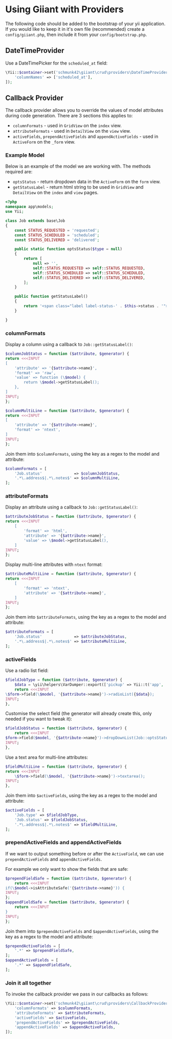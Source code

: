 # Using Giiant with Providers

The following code should be added to the bootstrap of your yii application.  If you would like to keep it in it's own file (recommended) create a `config/giiant.php`, then include it from your `config/bootstrap.php`.


## DateTimeProvider

Use a DateTimePicker for the `scheduled_at` field:

```php
\Yii::$container->set('schmunk42\giiant\crud\providers\DateTimeProvider', [
    'columnNames' => ['scheduled_at'],
]);
```


## Callback Provider

The callback provider allows you to override the values of model attributes during code generation.  There are 3 sections this applies to:

- `columnFormats` - used in `GridView` on the `index` view.
- `attributeFormats` - used in `DetailView` on the `view` view.
- `activeFields`, `prependActiveFields` and `appendActiveFields` - used in `ActiveForm` on the `_form` view.


### Example Model

Below is an example of the model we are working with.  The methods required are:

- `optsStatus` - return dropdown data in the `ActiveForm` on the `form` view.
- `getStatusLabel` - return html string to be used in `GridView` and `DetailView` on the `index` and `view` pages.

```php
<?php
namespace app\models;
use Yii;

class Job extends base\Job
{
    const STATUS_REQUESTED = 'requested';
    const STATUS_SCHEDULED = 'scheduled';
    const STATUS_DELIVERED = 'delivered';

    public static function optsStatus($type = null)
    {
        return [
            null => '',
            self::STATUS_REQUESTED => self::STATUS_REQUESTED,
            self::STATUS_SCHEDULED => self::STATUS_SCHEDULED,
            self::STATUS_DELIVERED => self::STATUS_DELIVERED,
        ];
    }

    public function getStatusLabel()
    {
        return '<span class="label label-status-' . $this->status . '">' . $this->status . '</span>';
    }

}
```

### columnFormats

Display a column using a callback to `Job::getStatusLabel()`:

```php
$columnJobStatus = function ($attribute, $generator) {
return <<<INPUT
[
    'attribute' => '{$attribute->name}',
    'format' => 'raw',
    'value' => function (\$model) {
        return \$model->getStatusLabel();
    },
]
INPUT;
};
```

```php
$columnMultiLine = function ($attribute, $generator) {
return <<<INPUT
[
    'attribute' => '{$attribute->name}',
    'format' => 'ntext',
]
INPUT;
};
```

Join them into `$columnFormats`, using the key as a regex to the model and attribute:

```php
$columnFormats = [
    'Job.status'              => $columnJobStatus,
    '.*\.address$|.*\.notes$' => $columnMultiLine,
];
```

### attributeFormats

Display an attribute using a callback to `Job::getStatusLabel()`:

```php
$attributeJobStatus = function ($attribute, $generator) {
return <<<INPUT
    [
        'format' => 'html',
        'attribute' => '{$attribute->name}',
        'value' => \$model->getStatusLabel(),
    ]
INPUT;
};
```

Display multi-line attributes with `ntext` format:

```php
$attributeMultiLine = function ($attribute, $generator) {
return <<<INPUT
    [
        'format' => 'ntext',
        'attribute' => '{$attribute->name}',
    ]
INPUT;
};
```

Join them into `$attributeFormats`, using the key as a regex to the model and attribute:

```php
$attributeFormats = [
    'Job.status'              => $attributeJobStatus,
    '.*\.address$|.*\.notes$' => $attributeMultiLine,
];
```


### activeFields

Use a radio list field:

```php
$fieldJobType = function ($attribute, $generator) {
    $data = \yii\helpers\VarDumper::export(['pickup' => Yii::t('app', 'Pickup'), 'delivery' => Yii::t('app', 'Delivery')]);
    return <<<INPUT
\$form->field(\$model, '{$attribute->name}')->radioList({$data});
INPUT;
},
```

Customise the select field (the generator will already create this, only needed if you want to tweak it):

```php
$fieldJobStatus = function ($attribute, $generator) {
    return <<<INPUT
$form->field($model, '{$attribute->name}')->dropDownList(Job::optsStatus());
INPUT;
},
```

Use a text area for multi-line attributes:

```php
$fieldMultiLine = function ($attribute, $generator) {
return <<<INPUT
    \$form->field(\$model, '{$attribute->name}')->textarea();
INPUT;
},
```

Join them into `$activeFields`, using the key as a regex to the model and attribute:

```php
$activeFields = [
    'Job.type' => $fieldJobType,
    'Job.status' => $fieldJobStatus,
    '.*\.address$|.*\.notes$' => $fieldMultiLine,
];
```

### prependActiveFields and appendActiveFields

If we want to output something before or after the `ActiveField`, we can use `prependActiveFields` and `appendActiveFields`.

For example we only want to show the fields that are safe:

```php
$prependFieldSafe = function ($attribute, $generator) {
    return <<<INPUT
if(\$model->isAttributeSafe('{$attribute->name}')) {
INPUT;
};
$appendFieldSafe = function ($attribute, $generator) {
    return <<<INPUT
}
INPUT;
};
```

Join them into `$prependActiveFields` and `$appendActiveFields`, using the key as a regex to the model and attribute:

```php
$prependActiveFields = [
    '.*' => $prependFieldSafe,
];
$appendActiveFields = [
    '.*' => $appendFieldSafe,
];
```

### Join it all together

To invoke the callback provider we pass in our callbacks as follows:

```php
\Yii::$container->set('schmunk42\giiant\crud\providers\CallbackProvider', [
    'columnFormats' => $columnFormats,
    'attributeFormats' => $attributeFormats,
    'activeFields' => $activeFields,
    'prependActiveFields' => $prependActiveFields,
    'appendActiveFields' => $appendActiveFields,
]);
```
